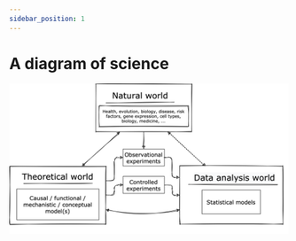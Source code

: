 ```yaml
---
sidebar_position: 1
---
```


# A diagram of science

![img](../regression_modelling/images/three_worlds.png)

